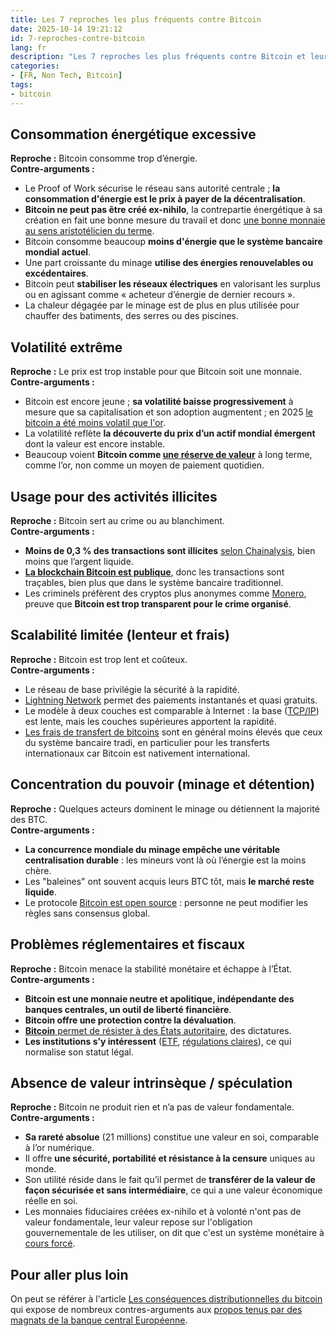 ```yaml
---
title: Les 7 reproches les plus fréquents contre Bitcoin
date: 2025-10-14 19:21:12
id: 7-reproches-contre-bitcoin
lang: fr
description: "Les 7 reproches les plus fréquents contre Bitcoin et leurs contre-arguments."
categories:
- [FR, Non Tech, Bitcoin]
tags:
- bitcoin
---
```


## Consommation énergétique excessive

**Reproche :** Bitcoin consomme trop d’énergie.  
**Contre-arguments :**

* Le Proof of Work sécurise le réseau sans autorité centrale ; **la consommation d'énergie est le prix à payer de la décentralisation**.
* **Bitcoin ne peut pas être créé ex-nihilo**, la contrepartie énergétique à sa création en fait une bonne mesure du travail et donc [une bonne monnaie au sens aristotélicien du terme](https://www.persee.fr/doc/reg_0035-2039_1969_num_82_391_1087).
* Bitcoin consomme beaucoup **moins d'énergie que le système bancaire mondial actuel**.
* Une part croissante du minage **utilise des énergies renouvelables ou excédentaires**.
* Bitcoin peut **stabiliser les réseaux électriques** en valorisant les surplus ou en agissant comme « acheteur d’énergie de dernier recours ».
* La chaleur dégagée par le minage est de plus en plus utilisée pour chauffer des batiments, des serres ou des piscines.

## Volatilité extrême

**Reproche :** Le prix est trop instable pour que Bitcoin soit une monnaie.  
**Contre-arguments :**

* Bitcoin est encore jeune ; **sa volatilité baisse progressivement** à mesure que sa capitalisation et son adoption augmentent ; en 2025 [le bitcoin a été moins volatil que l'or](https://cryptoast.fr/cette-annee-cours-bitcoin-moins-volatile-or-signe-maturite/).
* La volatilité reflète **la découverte du prix d’un actif mondial émergent** dont la valeur est encore instable.
* Beaucoup voient **Bitcoin comme [une réserve de valeur](https://onekey.so/blog/fr/ecosystem/what-is-a-store-of-value-and-why-is-crypto-becoming-one/)** à long terme, comme l’or, non comme un moyen de paiement quotidien.

## Usage pour des activités illicites

**Reproche :** Bitcoin sert au crime ou au blanchiment.  
**Contre-arguments :**

* **Moins de 0,3 % des transactions sont illicites** [selon Chainalysis](https://www.chainalysis.com/blog/2025-crypto-crime-report-introduction/), bien moins que l’argent liquide.
* **[La blockchain Bitcoin est publique](https://www.blockchain.com/explorer/mempool/btc)**, donc les transactions sont traçables, bien plus que dans le système bancaire traditionnel.
* Les criminels préfèrent des cryptos plus anonymes comme [Monero](https://www.getmonero.org/), preuve que **Bitcoin est trop transparent pour le crime organisé**.

## Scalabilité limitée (lenteur et frais)

**Reproche :** Bitcoin est trop lent et coûteux.  
**Contre-arguments :**

* Le réseau de base privilégie la sécurité à la rapidité.
* [Lightning Network](https://lightning.network/) permet des paiements instantanés et quasi gratuits.
* Le modèle à deux couches est comparable à Internet : la base ([TCP/IP](https://fr.wikipedia.org/wiki/Suite_des_protocoles_Internet)) est lente, mais les couches
  supérieures apportent la rapidité.
* [Les frais de transfert de bitcoins](https://support.bitcoin.com/en/articles/5344036-fees-for-sending-cryptocurrencies-and-transacting-on-public-blockchains) sont en général moins élevés que ceux du système bancaire tradi,
  en particulier pour les transferts internationaux car Bitcoin est nativement international.

## Concentration du pouvoir (minage et détention)

**Reproche :** Quelques acteurs dominent le minage ou détiennent la majorité des BTC.  
**Contre-arguments :**

* **La concurrence mondiale du minage empêche une véritable centralisation durable** : les mineurs vont
  là où l’énergie est la moins chère.
* Les "baleines" ont souvent acquis leurs BTC tôt, mais **le marché reste liquide**.
* Le protocole [Bitcoin est open source](https://github.com/bitcoin/bitcoin) : personne ne peut modifier les règles sans consensus global.

## Problèmes réglementaires et fiscaux

**Reproche :** Bitcoin menace la stabilité monétaire et échappe à l’État.  
**Contre-arguments :**

* **Bitcoin est une monnaie neutre et apolitique, indépendante des banques centrales, un outil de liberté financière**.
* **Bitcoin offre une protection contre la dévaluation**.
* [**Bitcoin** permet de résister à des États autoritaire](/fr/pourquoi-bitcoin-devient-populaire-dans-les-dictatures), des dictatures.
* **Les institutions s’y intéressent** ([ETF](https://etfdb.com/themes/bitcoin-etfs/), [régulations claires](https://eur-lex.europa.eu/FR/legal-content/summary/european-crypto-assets-regulation-mica.html)), ce qui normalise son statut légal.

## Absence de valeur intrinsèque / spéculation

**Reproche :** Bitcoin ne produit rien et n’a pas de valeur fondamentale.  
**Contre-arguments :**

* **Sa rareté absolue** (21 millions) constitue une valeur en soi, comparable à l’or numérique.
* Il offre **une sécurité, portabilité et résistance à la censure** uniques au monde.
* Son utilité réside dans le fait qu’il permet de **transférer de la valeur de façon sécurisée et sans intermédiaire**, ce qui a une valeur économique réelle en soi.
* Les monnaies fiduciaires créées ex-nihilo et à volonté n'ont pas de valeur fondamentale, leur valeur repose sur l'obligation gouvernementale de les utiliser, on dit que c'est un système monétaire à [cours forcé](https://fr.wikipedia.org/wiki/Cours_forc%C3%A9).


## Pour aller plus loin

On peut se référer à l'article [Les conséquences distributionnelles du bitcoin](/fr/les-consequences-distributionnelles-du-bitcoin/)
qui expose de nombreux contres-arguments aux [propos tenus par des magnats de la banque central Européenne](https://papers.ssrn.com/sol3/papers.cfm?abstract_id=4985877).
